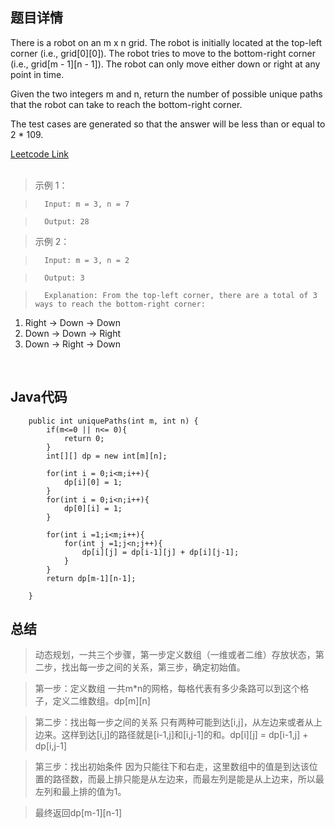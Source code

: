 <!--
 * @Author: Li yli2935@uwo.ca
 * @Date: 2023-06-24 15:13:50
 * @LastEditors: Li yli2935@uwo.ca
 * @LastEditTime: 2023-07-24 17:36:59
 * @FilePath: /practie/practice/src/modules/pages/LinkedList/Markdown/MergeTwoSortedLists.md
 * @Description: 这是默认设置,请设置`customMade`, 打开koroFileHeader查看配置 进行设置: https://github.com/OBKoro1/koro1FileHeader/wiki/%E9%85%8D%E7%BD%AE
-->
## 题目详情
There is a robot on an m x n grid. The robot is initially located at the top-left corner (i.e., grid[0][0]). The robot tries to move to the bottom-right corner (i.e., grid[m - 1][n - 1]). The robot can only move either down or right at any point in time.

Given the two integers m and n, return the number of possible unique paths that the robot can take to reach the bottom-right corner.

The test cases are generated so that the answer will be less than or equal to 2 * 109.

<a href="https://leetcode.com/problems/unique-paths/" target="_blank">Leetcode Link</a>
<br/>
<br/>
> 示例 1：

>       Input: m = 3, n = 7

>       Output: 28



> 示例 2：

>       Input: m = 3, n = 2

>       Output: 3

>       Explanation: From the top-left corner, there are a total of 3 ways to reach the bottom-right corner:
1. Right -> Down -> Down
2. Down -> Down -> Right
3. Down -> Right -> Down

<br/>

## Java代码
```
    public int uniquePaths(int m, int n) {
        if(m<=0 || n<= 0){
            return 0;
        }
        int[][] dp = new int[m][n];

        for(int i = 0;i<m;i++){
            dp[i][0] = 1;
        }
        for(int i = 0;i<n;i++){
            dp[0][i] = 1;
        }

        for(int i =1;i<m;i++){
            for(int j =1;j<n;j++){
                dp[i][j] = dp[i-1][j] + dp[i][j-1];
            }
        }
        return dp[m-1][n-1];
        
    }
```
## 总结
> 动态规划，一共三个步骤，第一步定义数组（一维或者二维）存放状态，第二步，找出每一步之间的关系，第三步，确定初始值。

> 第一步：定义数组
> 一共m*n的网格，每格代表有多少条路可以到这个格子，定义二维数组。dp[m][n]

> 第二步：找出每一步之间的关系
> 只有两种可能到达[i,j]，从左边来或者从上边来。这样到达[i,j]的路径就是[i-1,j]和[i,j-1]的和。dp[i][j] = dp[i-1,j] + dp[i,j-1]

> 第三步：找出初始条件
> 因为只能往下和右走，这里数组中的值是到达该位置的路径数，而最上排只能是从左边来，而最左列是能是从上边来，所以最左列和最上排的值为1。

> 最终返回dp[m-1][n-1]
